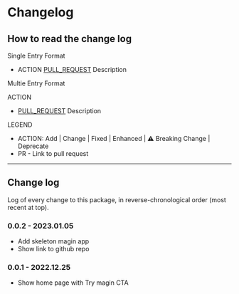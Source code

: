 # Changelog

## How to read the change log

Single Entry Format

- ACTION [PULL_REQUEST]() Description

Multie Entry Format

ACTION

- [PULL_REQUEST]() Description

LEGEND

- ACTION: Add | Change | Fixed | Enhanced | ⚠️ Breaking Change | Deprecate
- PR - Link to pull request

---

## Change log

Log of every change to this package, in reverse-chronological order (most recent at top).

### 0.0.2 - 2023.01.05

- Add skeleton magin app
- Show link to github repo

### 0.0.1 - 2022.12.25

- Show home page with Try magin CTA

